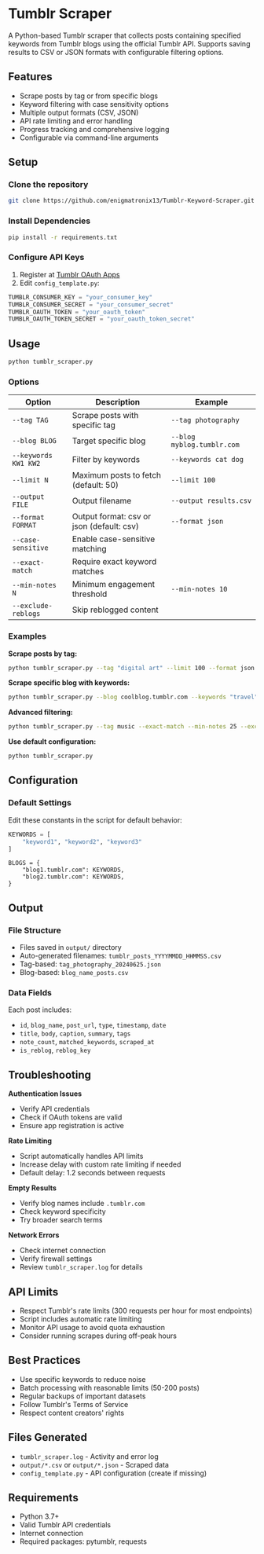 # Tumblr Scraper 

A Python-based Tumblr scraper that collects posts containing specified keywords from Tumblr blogs using the official Tumblr API. Supports saving results to CSV or JSON formats with configurable filtering options.

## Features

- Scrape posts by tag or from specific blogs
- Keyword filtering with case sensitivity options
- Multiple output formats (CSV, JSON)
- API rate limiting and error handling
- Progress tracking and comprehensive logging
- Configurable via command-line arguments

## Setup

### Clone the repository   
```bash
git clone https://github.com/enigmatronix13/Tumblr-Keyword-Scraper.git
```

### Install Dependencies
```bash
pip install -r requirements.txt
```

### Configure API Keys
1. Register at [Tumblr OAuth Apps](https://www.tumblr.com/oauth/apps)
2. Edit `config_template.py`:

```python
TUMBLR_CONSUMER_KEY = "your_consumer_key"
TUMBLR_CONSUMER_SECRET = "your_consumer_secret"
TUMBLR_OAUTH_TOKEN = "your_oauth_token"
TUMBLR_OAUTH_TOKEN_SECRET = "your_oauth_token_secret"
```

## Usage

```bash
python tumblr_scraper.py
```

### Options

| Option | Description | Example |
|--------|-------------|---------|
| `--tag TAG` | Scrape posts with specific tag | `--tag photography` |
| `--blog BLOG` | Target specific blog | `--blog myblog.tumblr.com` |
| `--keywords KW1 KW2` | Filter by keywords | `--keywords cat dog` |
| `--limit N` | Maximum posts to fetch (default: 50) | `--limit 100` |
| `--output FILE` | Output filename | `--output results.csv` |
| `--format FORMAT` | Output format: csv or json (default: csv) | `--format json` |
| `--case-sensitive` | Enable case-sensitive matching | |
| `--exact-match` | Require exact keyword matches | |
| `--min-notes N` | Minimum engagement threshold | `--min-notes 10` |
| `--exclude-reblogs` | Skip reblogged content | |

### Examples

**Scrape posts by tag:**
```bash
python tumblr_scraper.py --tag "digital art" --limit 100 --format json
```

**Scrape specific blog with keywords:**
```bash
python tumblr_scraper.py --blog coolblog.tumblr.com --keywords "travel" "photography" --limit 50
```

**Advanced filtering:**
```bash
python tumblr_scraper.py --tag music --exact-match --min-notes 25 --exclude-reblogs --limit 200
```

**Use default configuration:**
```bash
python tumblr_scraper.py
```

## Configuration

### Default Settings
Edit these constants in the script for default behavior:

```python
KEYWORDS = [
    "keyword1", "keyword2", "keyword3"
]
```
```
BLOGS = {
    "blog1.tumblr.com": KEYWORDS,
    "blog2.tumblr.com": KEYWORDS,
}
```

## Output

### File Structure
- Files saved in `output/` directory
- Auto-generated filenames: `tumblr_posts_YYYYMMDD_HHMMSS.csv`
- Tag-based: `tag_photography_20240625.json`
- Blog-based: `blog_name_posts.csv`

### Data Fields
Each post includes:
- `id`, `blog_name`, `post_url`, `type`, `timestamp`, `date`
- `title`, `body`, `caption`, `summary`, `tags`
- `note_count`, `matched_keywords`, `scraped_at`
- `is_reblog`, `reblog_key`

## Troubleshooting

**Authentication Issues**
- Verify API credentials
- Check if OAuth tokens are valid
- Ensure app registration is active

**Rate Limiting**
- Script automatically handles API limits
- Increase delay with custom rate limiting if needed
- Default delay: 1.2 seconds between requests

**Empty Results**
- Verify blog names include `.tumblr.com`
- Check keyword specificity
- Try broader search terms

**Network Errors**
- Check internet connection
- Verify firewall settings
- Review `tumblr_scraper.log` for details

## API Limits

- Respect Tumblr's rate limits (300 requests per hour for most endpoints)
- Script includes automatic rate limiting
- Monitor API usage to avoid quota exhaustion
- Consider running scrapes during off-peak hours

## Best Practices

- Use specific keywords to reduce noise
- Batch processing with reasonable limits (50-200 posts)
- Regular backups of important datasets
- Follow Tumblr's Terms of Service
- Respect content creators' rights

## Files Generated

- `tumblr_scraper.log` - Activity and error log
- `output/*.csv` or `output/*.json` - Scraped data
- `config_template.py` - API configuration (create if missing)

## Requirements

- Python 3.7+
- Valid Tumblr API credentials
- Internet connection
- Required packages: pytumblr, requests
